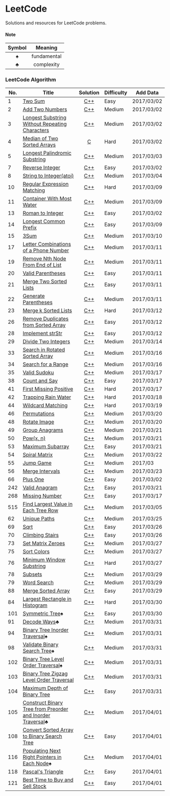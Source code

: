 LeetCode
========
Solutions and resources for LeetCode problems.

#### Note
|Symbol|Meaning|
|:------:|:-------:|
|&spades;|fundamental|
|&clubs;|complexity|


### LeetCode Algorithm

|No.|Title|Solution|Difficulty|Add Data|
|---|-----|:----------:|--------|--------|
|1|[Two Sum][1]|[C++](001_Two_Sum/two-sum.cc)|Easy|2017/03/02|
|2|[Add Two Numbers][2]|[C++](002_Add_Two_Numbers/add_two_numbers.cc)|Medium|2017/03/02|
|3|[Longest Substring Without Repeating Characters][3]|[C++](003_Longest_Substring_Without_Repeating_Characters/longest_substring_without_repeating_characters.cc)|Medium|2017/03/02|
|4|[Median of Two Sorted Arrays][4]|[C](004_Median_of_Two_Sorted_Arrays/median_of_two_sorted_arrays.h)|Hard|2017/03/02|
|5|[Longest Palindromic Substring][5]|[C++](005_Longest_Palindromic_Substring/longest_palindromic_substring.h)|Medium|2017/03/03|
|7|[Reverse Integer][7]|[C++](007_Reverse_Integer/reverse_integer.cc)|Easy|2017/03/02|
|8|[String to Integer(atoi)][8]|[C++](008_String_to_Integer(atoi)/string_to_integer(atoi).h)|Medium|2017/03/04|
|10|[Regular Expression Matching][10]|[C++](010_Regular_Expression_Matching/regular_expression_matching.h)|Hard|2017/03/09|
|11|[Container With Most Water][11]|[C++](011_Container_With_most_Water/container_with_most_water.h)|Medium|2017/03/09|
|13|[Roman to Integer][13]|[C++](013_Roman_to_Integer/roman_to_integer.h)|Easy|2017/03/02|
|14|[Longest Common Prefix][14]|[C++](014_Longest_Common_Prefix/longest_common_prefix.h)|Easy|2017/03/09|
|15|[3Sum][15]|[C++](015_3Sum/3sum.h)|Medium|2017/03/10|
|17|[Letter Combinations of a Phone Number][17]|[C++](017_Letter_Combinations_of_a_Phone_Number/letter_combinations_of_a_phone_number.h)|Medium|2017/03/11|
|19|[Remove Nth Node From End of List][19]|[C++](019_Remove_Nth_Node_From_End_of_List/remove_n_th_node_from_end_of_list.h)|Medium|2017/03/11|
|20|[Valid Parentheses][20]|[C++](020_Valid_Parentheses/valid_parentheses.h)|Easy|2017/03/11|
|21|[Merge Two Sorted Lists][21]|[C++](021_Merge_Two_Sorted_Lists/merge_two_sorted_lists.h)|Easy|2017/03/11|
|22|[Generate Parentheses][22]|[C++](022_Generate_Parentheses/generate_parentheses.h)|Medium|2017/03/11|
|23|[Merge k Sorted Lists][23]|[C++](023_Merge_k_Sorted_Lists/merge_k_sorted_lists.h)|Hard|2017/03/12|
|26|[Remove Duplicates from Sorted Array][26]|[C++](026_Remove_Duplicates_from_Sorted_Array/remove_duplicates_from_sorted_array.h)|Easy|2017/03/12|
|28|[Implement strStr][28]|[C++](028_Implement_strStr/implement_strStr.h)|Easy|2017/03/12|
|29|[Divide Two Integers][29]|[C++](029_Divide_Two_Integers/divide_two_integers.h)|Medium|2017/03/14|
|33|[Search in Rotated Sorted Array][33]|[C++](033_Search_in_Rotated_Sorted_Array/search_in_rotated_sorted_array.h)|Medium|2017/03/16|
|34|[Search for a Range][34]|[C++](034_Search_for_a_Range/search_for_a_range.h)|Medium|2017/03/16|
|35|[Valid Sudoku][35]|[C++](036_Valid_Sudoku/valid_sudoku.h)|Medium|2017/03/17|
|38|[Count and Say][38]|[C++](038_Count_and_Say/count_and_say.h)|Easy|2017/03/17|
|41|[First Missing Positive][41]|[C++](041_First_Missing_Positive/first_missing_positive.h)|Hard|2017/03/17|
|42|[Trapping Rain Water][42]|[C++](042_Trapping_Rain_Water/trapping_rain_water.h)|Hard|2017/03/18|
|44|[Wildcard Matching][44]|[C++](044_Wildcard_Matching/wildcard_matching.h)|Hard|2017/03/19|
|46|[Permutations][46]|[C++](044_Permutations/permutations.h)|Medium|2017/03/20|
|48|[Rotate Image][48]|[C++](048_Rotate_Image/rotate_image.h)|Medium|2017/03/20|
|49|[Group Anagrams][49]|[C++](049_Group_Anagrams/group_anagrams.h)|Medium|2017/03/21|
|50|[Pow(x, n)][50]|[C++](050_Pow/pow.h)|Medium|2017/03/21|
|53|[Maximum Subarray][53]|[C++](053_Maximum_Subarray/maximum_subarray.h)|Easy|2017/03/21|
|54|[Spiral Matrix][54]|[C++](054_Spiral_Matrix/spiral_matrix.h)|Medium|2017/03/22|
|55|[Jump Game][55]|[C++](055_Jump_Game/jump_game.h)|Medium|2017/03|22|
|56|[Merge Intervals][56]|[C++](056_Merge_Intervals/merge_intervals.h)|Medium|2017/03/23|
|66|[Plus One][66]|[C++](066_Plus_One/plus_one.cc)|Easy|2017/03/02|
|242|[Valid Anagram][242]|[C++](242_Valid_Anagram/valid_anagram.h)|Easy|2017/03/21|
|268|[Missing Number][268]|[C++](268_Missing_Number/missing_number.h)|Easy|2017/03/17|
|515|[Find Largest Value in Each Tree Row][515]|[C++](515_Find_Largest_Value_in_Each_Tree_Row/find_largest_value_in_each_tree_row.h)|Medium|2017/03/05|
|62|[Unique Paths][62]|[C++](./062_Unique_Paths/unique_paths.h)|Medium|2017/03/25|
|69|[Sqrt][69]|[C++](./069_Sqrt/sqrt.h)|Easy|2017/03/26|
|70|[Climbing Stairs][70]|[C++](./070_Climbing_Stairs/climbing_stairs.h)|Easy|2017/03/26|
|73|[Set Matrix Zeroes][73]|[C++](./073_Set_Matrix_Zeroes/set_matrix_zeroes.h)|Medium|2017/03/27|
|75|[Sort Colors][75]|[C++](./075_Sort_Colors/sort_colors.h)|Medium|2017/03/27|
|76|[Minimum Window Substring][76]|[C++](./076_Minimum_Window_Substring/minimum_window_substring.h)|Hard|2017/03/27|
|78|[Subsets][78]|[C++](./078_Subsets/subsets.h)|Medium|2017/03/29|
|79|[Word Search][79]|[C++](./079_Word_Search/word_search.h)|Medium|2017/03/29|
|88|[Merge Sorted Array][88]|[C++](./088_Merge_Sorted_Array/merge_sorted_array.h)|Easy|2017/03/29|
|84|[Largest Rectangle in Histogram][84]|[C++](./084_Largest_Rectangle_in_Histogram/largest_rectangle_in_histogram.h)|Hard|2017/03/30|
|101|[Symmetric Tree][101]&spades;|[C++](./101_Symmetric_Tree/symmetric_tree.h)|Easy|2017/03/30|
|91|[Decode Ways][91]&clubs;|[C++](./091_Decode_Ways/decode_way.h)|Medium|2017/03/31|
|94|[Binary Tree Inorder Traversal][94]&spades;|[C++](./094_Binary_Tree_Inorder_Traversal/binary_tree_inorder_traversal.h)|Medium|2017/03/31|
|98|[Validate Binary Search Tree][98]&spades;|[C++](./098_Validate_Binary_Search_Tree/validate_binary_search_tree.h)|Medium|2017/03/31|
|102|[Binary Tree Level Order Traversal][102]&spades;|[C++](./102_Binary_Tree_Level_Order_Traversal/binary_tree_level_order_traversal.h)|Medium|2017/03/31|
|103|[Binary Tree Zigzag Level Order Traversal][103]|[C++](./103_Binary_Tree_Zigzag_Level_Order_Traversal/binary_tree_zigzag_level_order_traversal.h)|Medium|2017/03/31|
|104|[Maximum Depth of Binary Tree][104]|[C++](./104_Maximum_Depth_of_Binary_Tree/maximum_depth_of_binary_tree.h)|Easy|2017/03/31|
|105|[Construct Binary Tree from Preorder and Inorder Traversal][105]&clubs;|[C++](./105_Construct_Binary_Tree_from_Preorder_and_Inorder_Traversal/construct_binary_tree_from_preorder_and_inorder_traversal.h)|Medium|2017/04/01|
|108|[Convert Sorted Array to Binary Search Tree][108]|[C++](./108_Convert_Sorted_Array_to_Binary_Search_Tree/convert_sorted_array_to_binary_search_tree.h)|Easy|2017/04/01|
|116|[Populating Next Right Pointers in Each Node][116]&spades;|[C++](./116_Populating_Next_Right_Pointers_in_Each_Node/populating_next_right_pointers_in_each_node.h)|Medium|2017/04/01|
|118|[Pascal's Triangle][118]|[C++](./118_Pascal's_Triangle/pascal's_triangle.h)|Easy|2017/04/01|
|121|[Best Time to Buy and Sell Stock][121]|[C++](./121_Best_Time_to_Buy_and_Sell_Stock/best_time_to_buy_and_sell_stock.h)|Easy|2017/04/01|
<!-- insert flag -->


[1]:https://leetcode.com/problems/two-sum
[2]:https://leetcode.com/problems/add-two-numbers
[3]:https://leetcode.com/problems/longest-substring-without-repeating-characters
[4]:https://leetcode.com/problems/median-of-two-sorted-arrays
[5]:https://leetcode.com/articles/longest-palindromic-substring
[7]:https://leetcode.com/problems/reverse-integer
[8]:https://leetcode.com/problems/string-to-integer-atoi
[10]:https://leetcode.com/problems/regular-expression-matching
[11]:https://leetcode.com/problems/container-with-most-water
[13]:https://leetcode.com/problems/roman-to-integer
[14]:https://leetcode.com/problems/longest-common-prefix
[15]:https://leetcode.com/problems/3sum
[17]:https://leetcode.com/problems/letter-combinations-of-a-phone-number
[19]:https://leetcode.com/problems/remove-nth-node-from-end-of-list
[20]:https://leetcode.com/problems/valid-parentheses
[21]:https://leetcode.com/problems/merge-two-sorted-lists
[22]:https://leetcode.com/problems/generate-parentheses
[23]:https://leetcode.com/problems/merge-k-sorted-lists
[26]:https://leetcode.com/problems/remove-duplicates-from-sorted-array
[28]:https://leetcode.com/problems/implement-strstr
[29]:https://leetcode.com/problems/divide-two-integers
[33]:https://leetcode.com/problems/search-in-rotated-sorted-array
[34]:https://leetcode.com/problems/search-for-a-range
[35]:https://leetcode.com/problems/valid-sudoku
[38]:https://leetcode.com/problems/count-and-say
[41]:https://leetcode.com/problems/first-missing-positive
[42]:https://leetcode.com/problems/trapping-rain-water
[44]:https://leetcode.com/problems/wildcard-matching
[46]:https://leetcode.com/problems/permutations
[48]:https://leetcode.com/problems/rotate-image
[49]:https://leetcode.com/problems/anagrams
[50]:https://leetcode.com/problems/powx-n
[53]:https://leetcode.com/problems/maximum-subarray
[54]:https://leetcode.com/problems/spiral-matrix
[55]:https://leetcode.com/problems/jump-game
[56]:https://leetcode.com/problems/merge-intervals
[66]:https://leetcode.com/problems/plus-one
[242]:https://leetcode.com/problems/valid-anagram
[268]:https://leetcode.com/problems/missing-number
[515]:https://leetcode.com/problems/find-largest-value-in-each-tree-row
[62]:https://leetcode.com/problems/unique-paths/#/description
[69]:https://leetcode.com/problems/sqrtx/#/description
[70]:https://leetcode.com/problems/climbing-stairs/#/description
[73]:https://leetcode.com/problems/set-matrix-zeroes/#/description
[75]:https://leetcode.com/problems/sort-colors/#/description
[76]:https://leetcode.com/problems/minimum-window-substring/#/description
[78]:https://leetcode.com/problems/subsets/#/description
[79]:https://leetcode.com/problems/word-search/#/description
[88]:https://leetcode.com/problems/merge-sorted-array/#/description
[84]:https://leetcode.com/problems/largest-rectangle-in-histogram/#/description
[101]:https://leetcode.com/problems/symmetric-tree/#/description
[91]:https://leetcode.com/problems/decode-ways/#/description
[94]:https://leetcode.com/problems/binary-tree-inorder-traversal/#/description
[98]:https://leetcode.com/problems/validate-binary-search-tree/#/description
[102]:https://leetcode.com/problems/binary-tree-level-order-traversal/#/description
[103]:https://leetcode.com/problems/binary-tree-zigzag-level-order-traversal/#/description
[104]:https://leetcode.com/problems/maximum-depth-of-binary-tree/#/description
[105]:https://leetcode.com/problems/construct-binary-tree-from-preorder-and-inorder-traversal/#/description
[108]:https://leetcode.com/problems/convert-sorted-array-to-binary-search-tree/#/description
[116]:https://leetcode.com/problems/populating-next-right-pointers-in-each-node/#/description
[118]:https://leetcode.com/problems/pascals-triangle/#/description
[121]:https://leetcode.com/problems/best-time-to-buy-and-sell-stock/#/description
